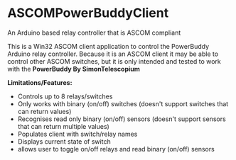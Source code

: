 # ASCOMPowerBuddyClient
An Arduino based relay controller that is ASCOM compliant <p>

This is a Win32 ASCOM client application to control the PowerBuddy Arduino relay controller.
Because it is an ASCOM client it may be able to control other ASCOM switches, but it is only intended and tested to work with the <b>PowerBuddy By SimonTelescopium</b><p>
  
  <b>Limitations/Features:</b><p>
<ul>
  <li>Controls up to 8 relays/switches</li>
  <li>Only works with binary (on/off) switches (doesn't support switches that can return values)</li>
  <li>Recognises read only binary (on/off) sensors (doesn't support sensors that can return multiple values) </li>
  <li>Populates client with switch/relay names </li>
  <li>Displays current state of switch</li>
  <li>allows user to toggle on/off relays and read binary (on/off) sensors</li>
</ul>
